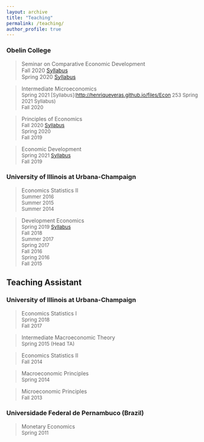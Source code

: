 ```yaml
---
layout: archive
title: "Teaching"
permalink: /teaching/
author_profile: true
---
```



### Obelin College

> Seminar on Comparative Economic Development    
Fall 2020 [Syllabus](http://henriqueveras.github.io/files/Syllabus-ECON413-Fall_2020.pdf)     
Spring 2020 [Syllabus](http://henriqueveras.github.io/files/Syllabus-ECON413-Spring_2020)

> Intermediate Microeconomics  
<font size="2">Spring 2021 [Syllabus](http://henriqueveras.github.io/files/Econ 253 Spring 2021 Syllabus)</font>   
<font size="2">Fall 2020</font>

> Principles of Economics  
<font size="2">Fall 2020 [Syllabus](http://henriqueveras.github.io/files/Syllabus_Fall_2020)</font>  
<font size="2">Spring 2020</font>   
<font size="2">Fall 2019</font>

> Economic Development   
<font size="2">Spring 2021 [Syllabus](http://henriqueveras.github.io/files/Syllabus-ECON209-Spring2021)</font>   
<font size="2">Fall 2019</font>
  
### University of Illinois at Urbana-Champaign

> Economics Statistics II   
<font size="2">Summer 2016</font>   
<font size="2">Summer 2015</font>   
<font size="2">Summer 2014</font>

> Development Economics   
<font size="2">Spring 2019 [Syllabus](http://henriqueveras.github.io/files/Syllabus-Spring-2019)</font>   
<font size="2">Fall 2018</font>   
<font size="2">Summer 2017</font>   
<font size="2">Spring 2017</font>   
<font size="2">Fall 2016</font>    
<font size="2">Spring 2016</font>    
<font size="2">Fall 2015</font>
  
## Teaching Assistant

### University of Illinois at Urbana-Champaign

> Economics Statistics I   
<font size="2">Spring 2018</font>   
<font size="2">Fall 2017</font>
  
> Intermediate Macroeconomic Theory   
<font size="2">Spring 2015 (Head TA)</font>
  
> Economics Statistics II   
<font size="2">Fall 2014</font>
  
> Macroeconomic Principles   
<font size="2">Spring 2014</font>
  
> Microeconomic Principles   
<font size="2">Fall 2013</font>
  
### Universidade Federal de Pernambuco (Brazil)

> Monetary Economics   
<font size="2">Spring 2011</font>
  